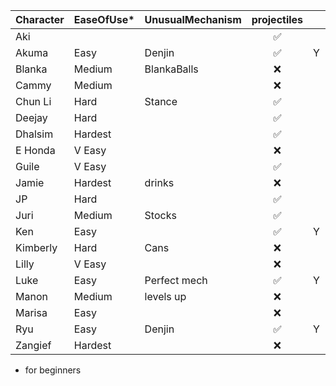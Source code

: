 | Character | EaseOfUse* | UnusualMechanism | projectiles|  | CommandGrab |  Charge | Stock | Teleport | Disadvantages |
| :--- | :-- | :-- | :-----------: | :--: | :-- | :--: | :--: | :--: | :-- |
| Aki  || | ✅ | | | | | ❌ | | slow poison ball recovery |
| Akuma |Easy| Denjin | ✅ | Y | ❌ | | | ✅ | ||
| Blanka  |Medium| BlankaBalls| ❌ |  | ✅ | | Y | ❌ | ||
| Cammy |Medium| | ❌ | | | | | ❌ | ||
| Chun Li |Hard| Stance | ✅ |  | ✅ air | | | ❌ | ||
| Deejay |Hard| | ✅ | | | | | ❌ | ||
| Dhalsim |Hardest| | ✅ | | | | | ✅ | Y ||
| E Honda |V Easy| | ❌ |  | ✅ | Y | Y | ❌ | Y ||
| Guile |V Easy| | ✅ | |  ✅ air | | Y | ❌ | ||
| Jamie |Hardest| drinks| ❌ | | ✅ | Y | | ❌ | ||
| JP |Hard| | ✅ | | ✅ | Y | | ✅ | ||
| Juri |Medium| Stocks | ✅ | | | Y | | ❌ | ||
| Ken |Easy| | ✅ | Y | | | | ❌ | ||
| Kimberly |Hard| Cans| ❌ |  | ✅ air | | | ❌ | Y ||
| Lilly |V Easy| | ❌ |  | | ✅| | ❌ | Y ||
| Luke |Easy| Perfect mech| ✅ | Y | | | |❌ | ||
| Manon |Medium| levels up | ❌ |  | ✅ | |Y | ❌ |  ||
| Marisa |Easy| | ❌ |  | ✅ stance| | | ❌ |  ||
| Ryu |Easy| Denjin | ✅ | Y | ❌ | | | ❌ | ||
| Zangief |Hardest| | ❌ |  | ✅ |  | | ❌ |  ||

* for beginners
